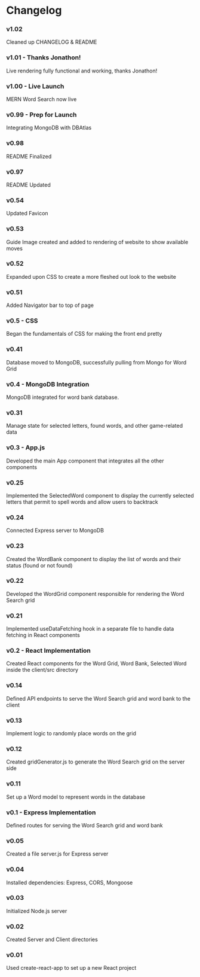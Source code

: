 # Changelog

### v1.02
Cleaned up CHANGELOG & README

### v1.01 - Thanks Jonathon!
Live rendering fully functional and working, thanks Jonathon!

### v1.00 - Live Launch
MERN Word Search now live

### v0.99 - Prep for Launch
Integrating MongoDB with DBAtlas

### v0.98
README Finalized

### v0.97
README Updated

### v0.54
Updated Favicon

### v0.53
Guide Image created and added to rendering of website to show available moves

### v0.52
Expanded upon CSS to create a more fleshed out look to the website

### v0.51
Added Navigator bar to top of page

### v0.5 - CSS
Began the fundamentals of CSS for making the front end pretty

### v0.41
Database moved to MongoDB, successfully pulling from Mongo for Word Grid

### v0.4 - MongoDB Integration
MongoDB integrated for word bank database.

### v0.31
Manage state for selected letters, found words, and other game-related data

### v0.3 - App.js
Developed the main App component that integrates all the other components

### v0.25
Implemented the SelectedWord component to display the currently selected letters that permit to spell words and allow users to backtrack

### v0.24
Connected Express server to MongoDB

### v0.23
Created the WordBank component to display the list of words and their status (found or not found)

### v0.22
Developed the WordGrid component responsible for rendering the Word Search grid

### v0.21
Implemented useDataFetching hook in a separate file to handle data fetching in React components

### v0.2 - React Implementation
Created React components for the Word Grid, Word Bank, Selected Word inside the client/src directory

### v0.14
Defined API endpoints to serve the Word Search grid and word bank to the client

### v0.13
Implement logic to randomly place words on the grid

### v0.12
Created gridGenerator.js to generate the Word Search grid on the server side

### v0.11
Set up a Word model to represent words in the database

### v0.1 - Express Implementation
Defined routes for serving the Word Search grid and word bank

### v0.05
Created a file server.js for Express server

### v0.04
Installed dependencies: Express, CORS, Mongoose

### v0.03
Initialized Node.js server

### v0.02
Created Server and Client directories

### v0.01
Used create-react-app to set up a new React project